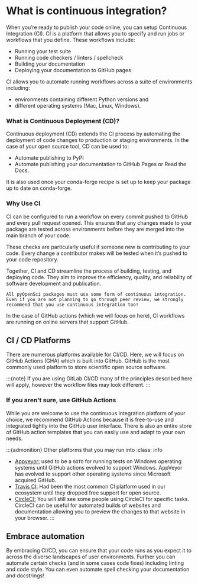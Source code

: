 # What is continuous integration?

When you’re ready to publish your code online, you can setup Continuous Integration (CI). CI is a platform that allows you to specify and run jobs or workflows that you define.
These workflows include:

- Running your test suite
- Running code checkers / linters / spellcheck
- Building your documentation
- Deploying your documentation to GitHub pages

CI allows you to automate running workflows across a suite of environments including:

- environments containing different Python versions and
- different operating systems (Mac, Linux, Windows).

### What is Continuous Deployment (CD)?

Continuous deployment (CD) extends the CI process by automating the deployment of code changes to production or staging environments. In the case of your open source tool, CD can be used to:

- Automate publishing to PyPI
- Automate publishing your documentation to GitHub Pages or Read the Docs.

It is also used once your conda-forge recipe is set up to keep your package up to date on conda-forge.

### Why Use CI

CI can be configured to run a workflow on every commit pushed to GitHub and every pull request opened. This ensures that any changes made to your package are tested across environments before they are merged into the main branch of your code.

These checks are particularly useful if someone new is contributing to your code. Every change a contributor makes will be tested when it’s pushed to your code repository.

Together, CI and CD streamline the process of building, testing, and deploying code. They aim to improve the efficiency, quality, and reliability of software development and publication.

```{note}
All pyOpenSci packages must use some form of continuous integration. Even if you are not planning to go through peer review, we strongly recommend that you use continuous integration too!
```

In the case of GitHub actions (which we will focus on here), CI workflows are running on online servers that support GitHub.

## CI / CD Platforms

There are numerous platforms available for CI/CD. Here, we will focus on GitHub Actions (GHA) which is built into GitHub. GitHub is the most commonly used platform to store scientific open source software.

:::{note}
If you are using GitLab CI/CD many of the principles described here will apply, however the workflow files may look different.
:::

### If you aren't sure, use GitHub Actions

While you are welcome to use the continuous integration platform of your choice,
we recommend GitHub Actions because it is free-to-use and integrated tightly
into the GitHub user interface. There is also an entire store of GitHub action
templates that you can easily use and adapt to your own needs.

:::{admonition} Other platforms that you may run into
:class: info

- [Appveyor:](https://www.appveyor.com/) used to be a `GOTO` for running tests on Windows operating systems until GitHub actions evolved to support Windows. AppVeyor has evolved to support other operating systems since Microsoft acquired GitHub.
- [Travis CI:](https://www.travis-ci.com/) Had been the most common CI platform used in our ecosystem until they dropped free support for open source.
- [CircleCI:](https://circleci.com/) You will still see some people using CircleCI for specific tasks. CircleCI can be useful for automated builds of websites and documentation allowing you to preview the changes to that website in your browser.
  :::

## Embrace automation

By embracing CI/CD, you can ensure that your code runs as you expect it to across the diverse landscapes of user environments. Further you can
automate certain checks (and in some cases code fixes) including linting and code style. You can even automate spell checking your documentation
and docstrings!
